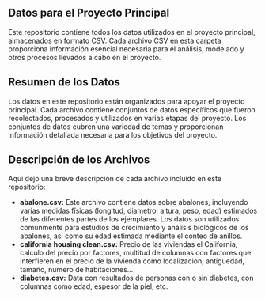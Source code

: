 ## Datos para el Proyecto Principal
Este repositorio contiene todos los datos utilizados en el proyecto principal, almacenados en formato CSV. Cada archivo CSV en esta carpeta proporciona información esencial necesaria para el análisis, modelado y otros procesos llevados a cabo en el proyecto.

## Resumen de los Datos
Los datos en este repositorio están organizados para apoyar el proyecto principal. Cada archivo contiene conjuntos de datos específicos que fueron recolectados, procesados y utilizados en varias etapas del proyecto. Los conjuntos de datos cubren una variedad de temas y proporcionan información detallada necesaria para los objetivos del proyecto.

## Descripción de los Archivos
Aquí dejo una breve descripción de cada archivo incluido en este repositorio:

- **abalone.csv:** Este archivo contiene datos sobre abalones, incluyendo varias medidas físicas (longitud, diametro, altura, peso, edad) estimados de las diferentes partes de los ejemplares. Los datos son utilizados comúnmente para estudios de crecimiento y análisis biológicos de los abalones, así como su edad estimada mediante el conteo de anillos.
- **california housing clean.csv:** Precio de las viviendas el California, calculo del precio por factores, multitud de columnas con factores que interfieren en el precio de la vivienda como localizacion, antiguedad, tamaño, numero de habitaciones...
- **diabetes.csv:** Data con resultados de personas con o sin diabetes, con columnas como edad, espesor de la piel, etc.
